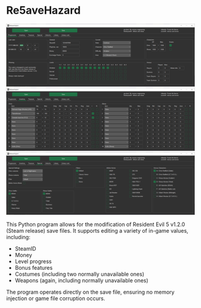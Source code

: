 # Re5aveHazard

![image](https://github.com/zoom4h/Re5aveHazard/blob/screenshots/scr1.png?raw=true)
![image](https://github.com/zoom4h/Re5aveHazard/blob/screenshots/scr2.png?raw=true)
![image](https://github.com/zoom4h/Re5aveHazard/blob/screenshots/scr3.png?raw=true)

This Python program allows for the modification of Resident Evil 5 v1.2.0 (Steam release) save files. It supports editing a variety of in-game values, including:

- SteamID
- Money
- Level progress
- Bonus features
- Costumes (including two normally unavailable ones)
- Weapons (again, including normally unavailable ones)

The program operates directly on the save file, ensuring no memory injection or game file corruption occurs.
